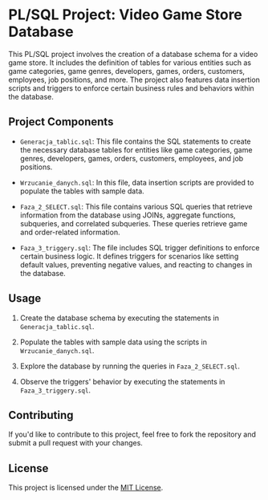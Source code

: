 # PL/SQL Project: Video Game Store Database

This PL/SQL project involves the creation of a database schema for a video game store. It includes the definition of tables for various entities such as game categories, game genres, developers, games, orders, customers, employees, job positions, and more. The project also features data insertion scripts and triggers to enforce certain business rules and behaviors within the database.

## Project Components

- `Generacja_tablic.sql`: This file contains the SQL statements to create the necessary database tables for entities like game categories, game genres, developers, games, orders, customers, employees, and job positions.

- `Wrzucanie_danych.sql`: In this file, data insertion scripts are provided to populate the tables with sample data.

- `Faza_2_SELECT.sql`: This file contains various SQL queries that retrieve information from the database using JOINs, aggregate functions, subqueries, and correlated subqueries. These queries retrieve game and order-related information.

- `Faza_3_triggery.sql`: The file includes SQL trigger definitions to enforce certain business logic. It defines triggers for scenarios like setting default values, preventing negative values, and reacting to changes in the database.

## Usage

1. Create the database schema by executing the statements in `Generacja_tablic.sql`.

2. Populate the tables with sample data using the scripts in `Wrzucanie_danych.sql`.

3. Explore the database by running the queries in `Faza_2_SELECT.sql`.

4. Observe the triggers' behavior by executing the statements in `Faza_3_triggery.sql`.

## Contributing

If you'd like to contribute to this project, feel free to fork the repository and submit a pull request with your changes.

## License

This project is licensed under the [MIT License](LICENSE).
